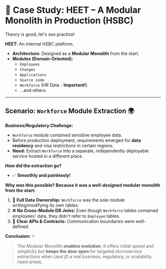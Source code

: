 # 🚀 Case Study: HEET – A Modular Monolith in Production (HSBC)

Theory is good, let's see practice!

**HEET:** An internal HSBC platform.

* **Architecture:** Designed as a **Modular Monolith** from the start.
* **Modules (Domain-Oriented):**
    * `Employees`
    * `Changes` 
    * `Applications` 
    * `Source code`
    * `Workforce` (HR Data - **Important!**)
    * ...and others.
---

## Scenario: `Workforce` Module Extraction 🌍

**Business/Regulatory Challenge:**

* `Workforce` module contained sensitive employee data.
* Before production deployment, requirements emerged for **data residency** and visa restrictions in certain regions.
* **Need:** Extract `Workforce` into a separate, independently deployable service hosted in a different place.

**How did the extraction go?**

* ✅ **Smoothly and painlessly!**

**Why was this possible? Because it was a *well-designed* modular monolith from the start:**

1.  🔐 **Full Data Ownership:** `Workforce` was the sole module writing/modifying its own tables.
2.  ❌ **No Cross-Module DB Joins:** Even though `Workforce` tables contained employees' data, they didn't refer to `Employee` tables.
3.  📜 **Clear APIs & Contracts:** Communication boundaries were well-defined.

**Conclusion:** ✨

> The Modular Monolith **enables evolution**. It offers initial speed and simplicity but **keeps the door open** for targeted microservice extractions when (and *if*) a real business, regulatory, or scalability need arises.